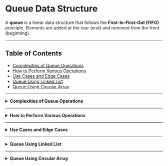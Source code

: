 # Queue Data Structure

A **queue** is a linear data structure that follows the **First-In-First-Out (FIFO)** principle. Elements are added at the rear (end) and removed from the front (beginning).

---

## Table of Contents

- [Complexities of Queue Operations](#complexities-of-queue-operations)
- [How to Perform Various Operations](#how-to-perform-various-operations)
- [Use Cases and Edge Cases](#use-cases-and-edge-cases)
- [Queue Using Linked List](#queue-using-linked-list)
- [Queue Using Circular Array](#queue-using-circular-array)

---

<details>
<summary><strong>Complexities of Queue Operations</strong></summary>

| Operation     | Plain Array (shift) | Circular Array | Linked List |
|---------------|:-------------------:|:--------------:|:-----------:|
| Enqueue       |        O(1)*        | O(1)           | O(1)        |
| Dequeue       |        O(n)*        | O(1)           | O(1)        |
| Front/Peek    |        O(1)         | O(1)           | O(1)        |
| IsEmpty       |        O(1)         | O(1)           | O(1)        |
| IsFull        |        O(1)         | O(1)           | N/A         |

> \*Array with shifting: Enqueue is O(1) if space is available; Dequeue is O(n) due to shifting elements.

Only the dequeue operation with a plain array causes O(n) time complexity. Otherwise, everything else is in O(1).

</details>

---

<details>
<summary><strong>How to Perform Various Operations</strong></summary>

### Enqueue (Add Element)
- **Linked List:** Add at tail. So, `tail = newNode`
- **Circular Array:** Add at `rear/write` index, then advance it circularly.
- **Plain Array:** Add at next available index.

### Dequeue (Remove Element)
- **Linked List:** Remove from the head. So, `head = head.next`
- **Circular Array:** Remove from the `front/read` index, then advance it circularly.
- **Plain Array:** Remove from front, then shift all elements left (inefficient).

### Peek/Front
- Return element at `front/read` (array) or `head` (linked list).

### IsEmpty
- **Array:** `front(read index) == rear(write index)` (circular), or `size == 0`.
- **Linked List:** `head == null`.

### IsFull (for fixed-size array)
- **Circular Array:** `(rear + 1) % capacity == front`. (Where `rear` is the `write` index, and `front` is the `read` index.)

</details>

---

<details>
<summary><strong>Use Cases and Edge Cases</strong></summary>

### Use Cases

- **Task Scheduling:** Print queue, CPU scheduling.
- **BFS Traversal:** Graph/tree level order traversal.
- **Stream Buffers:** Data streaming.
- **Order Processing:** Customer service, ticketing.

### Edge Cases

- **Empty Queue:** Dequeue or peek returns error/null.
- **Full Queue (Array):** Enqueue fails or resizes.
- **Wrap Around (Circular Array):** Rear/front indices wrap to 0.
- **Single Element:** After one dequeue, queue becomes empty.

</details>

---

<details>
<summary><strong>Queue Using Linked List</strong></summary>

### Why Use a Tail Pointer?

- **Without Tail:** Enqueue is O(n) (traverse to end).
- **With Tail:** Enqueue is O(1) (directly attach to tail).

### Operations

- **Enqueue: O(1)** 
1. Create a new node.  
2. tail.next = newNode
3. tail = newNode

- **Dequeue: O(1)**  
head = head.next  


- **isEmpty: O(1)**  
head == null 

</details>

---

<details>
<summary><strong>Queue Using Circular Array</strong></summary>

### Why Use a Circular Array instead of a Plain Array?

- The plain array causes a time complexity of each `dequeue` operation O(n) due to shifting (to fill the gap).
- The circular array does that in O(1) time complexity.

### Operations

- **Enqueue: O(1)**
1. If it is not full, the simple `add` operation on the circular array at the `write` index.
2. If it is full, throw the exception `IllegalStateException("The Queue is full!")`  

- **How do we check if the `Queue` is full?**  
```kotlin 
        isFull = (rear + 1) % capacity == front
``` 

- **Dequeue: O(1)**  
1. If it is not empty, return the element from the `read` index and advance the `read` index one step.
2. If it is empty, throw `EmptyStackException()` or a custom and dedicated exception.  

- **How do we check if the `Queue` is empty?**
```kotlin
         isEmpty = rear == front
```

- **isEmpty: O(1)**  
```kotlin 
         isEmpty = rear == front
```

</details>